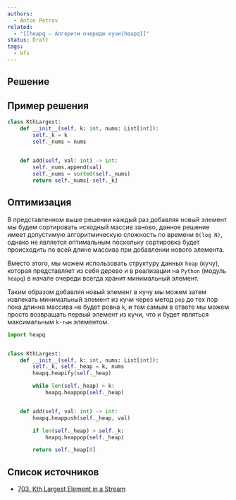 ```yaml
---
authors:
  - Anton Petrov
related:
  - "[[heapq — Алгоритм очереди кучи|heapq]]"
status: Draft
tags:
  - bfs
---
```

## Решение

## Пример решения

```Python
class KthLargest:
    def __init__(self, k: int, nums: List[int]):
        self._k = k
        self._nums = nums
        

    def add(self, val: int) -> int:
        self._nums.append(val)
        self._nums = sorted(self._nums)
        return self._nums[-self._k] 
```

## Оптимизация

В представленном выше решении каждый раз добавляя новый элемент мы будем сортировать исходный массив заново, данное решение имеет допустимую алгоритмическую сложность по времени `O(log N)`, однако не является оптимальным поскольку сортировка будет происходить по всей длине массива при добавлении нового элемента.

Вместо этого, мы можем использовать структуру данных `heap` (кучу), которая представляет из себя дерево и в реализации на `Python` (модуль `heapq`) в начале очереди всегда хранит минимальный элемент.

Таким образом добавляя новый элемент в кучу мы можем затем извлекать минимальный элемент из кучи через метод `pop` до тех пор пока длинна массива не будет ровна `k`, и тем самым в ответе мы можем просто возвращать первый элемент из кучи, что и будет являться максимальным `k-тым` элементом.

```Python
import heapq


class KthLargest:
    def __init__(self, k: int, nums: List[int]):
        self._k, self._heap = k, nums
        heapq.heapify(self._heap)

        while len(self._heap) > k:
            heapq.heappop(self._heap)


    def add(self, val: int) -> int:
        heapq.heappush(self._heap, val)

        if len(self._heap) > self._k:
            heapq.heappop(self._heap)

        return self._heap[0]    
```

## Список источников

- [703. Kth Largest Element in a Stream](https://leetcode.com/problems/kth-largest-element-in-a-stream/description/)